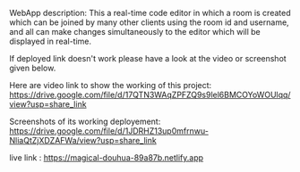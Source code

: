 WebApp description: This a real-time code editor in which a room is created which can be joined by many other clients using the room id and username, and all can make changes simultaneously to the editor which will be displayed in real-time.

If deployed link doesn't work please have a look at the video or screenshot given below.

Here are video link to show the working of this project: https://drive.google.com/file/d/17QTN3WAqZPFZQ9s9lel6BMCOYoWOUlqq/view?usp=share_link

Screenshots of its working deployement: https://drive.google.com/file/d/1JDRHZ13up0mfrnwu-NliaQtZjXDZAFWa/view?usp=share_link


live link : https://magical-douhua-89a87b.netlify.app
